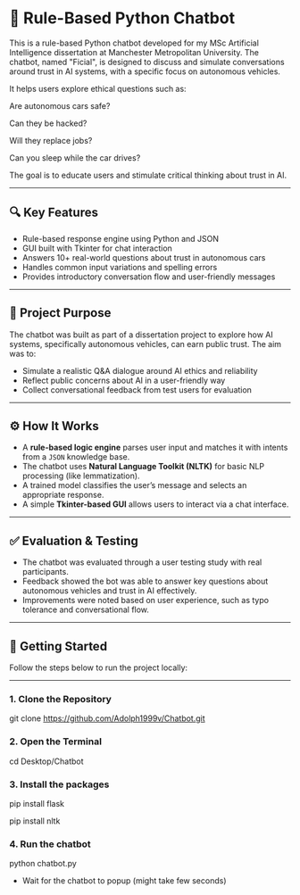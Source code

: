 # 🤖 Rule-Based Python Chatbot

This is a rule-based Python chatbot developed for my MSc Artificial Intelligence dissertation at Manchester Metropolitan University. The chatbot, named "Ficial", is designed to discuss and simulate conversations around trust in AI systems, with a specific focus on autonomous vehicles.

It helps users explore ethical questions such as:

Are autonomous cars safe?

Can they be hacked?

Will they replace jobs?

Can you sleep while the car drives?

The goal is to educate users and stimulate critical thinking about trust in AI.

---


## 🔍 Key Features

- Rule-based response engine using Python and JSON
- GUI built with Tkinter for chat interaction
- Answers 10+ real-world questions about trust in autonomous cars
- Handles common input variations and spelling errors
- Provides introductory conversation flow and user-friendly messages


---

## 🎯 Project Purpose

The chatbot was built as part of a dissertation project to explore how AI systems, specifically autonomous vehicles, can earn public trust. The aim was to:

- Simulate a realistic Q&A dialogue around AI ethics and reliability
- Reflect public concerns about AI in a user-friendly way
- Collect conversational feedback from test users for evaluation

---

## ⚙️ How It Works

- A **rule-based logic engine** parses user input and matches it with intents from a `JSON` knowledge base.
- The chatbot uses **Natural Language Toolkit (NLTK)** for basic NLP processing (like lemmatization).
- A trained model classifies the user’s message and selects an appropriate response.
- A simple **Tkinter-based GUI** allows users to interact via a chat interface.

---

## ✅ Evaluation & Testing

- The chatbot was evaluated through a user testing study with real participants.
- Feedback showed the bot was able to answer key questions about autonomous vehicles and trust in AI effectively.
- Improvements were noted based on user experience, such as typo tolerance and conversational flow.

---

## 🚀 Getting Started

Follow the steps below to run the project locally:

---
### 1. Clone the Repository

git clone https://github.com/Adolph1999v/Chatbot.git

### 2. Open the Terminal

cd Desktop/Chatbot

### 3. Install the packages

pip install flask

pip install nltk

### 4. Run the chatbot

python chatbot.py

- Wait for the chatbot to popup (might take few seconds)





